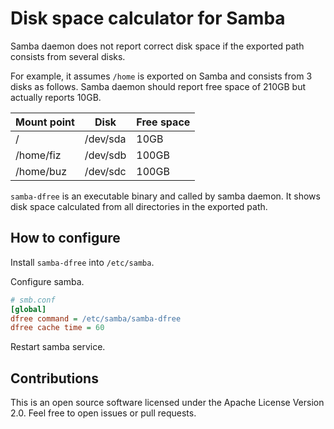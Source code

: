 Disk space calculator for Samba
===============================

Samba daemon does not report correct disk space if the exported path consists from several disks.

For example, it assumes `/home` is exported on Samba and consists from 3 disks as follows.
Samba daemon should report free space of 210GB but actually reports 10GB.

Mount point | Disk     | Free space
------------|----------|-----------
/           | /dev/sda | 10GB
/home/fiz   | /dev/sdb | 100GB
/home/buz   | /dev/sdc | 100GB

`samba-dfree` is an executable binary and called by samba daemon.
It shows disk space calculated from all directories in the exported path.

How to configure
----------------

Install `samba-dfree` into `/etc/samba`.

Configure samba.

```ini
# smb.conf
[global]
dfree command = /etc/samba/samba-dfree
dfree cache time = 60
```

Restart samba service.

Contributions
-------------

This is an open source software licensed under the Apache License Version 2.0. Feel free to open issues or pull requests.
